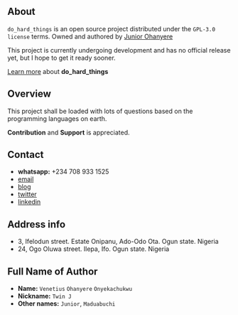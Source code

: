 ## About

`do_hard_things` is an open source project distributed under the `GPL-3.0 license` terms. Owned and authored by [Junior Ohanyere](https://www.linkedin.com/in/juniorohanyere)

This project is currently undergoing development and has no official release yet, but I hope to get it ready sooner.

[Learn more](https://twinjnr.blogspot.com) about **do_hard_things**

## Overview

This project shall be loaded with lots of questions based on the programming languages on earth.

**Contribution** and **Support** is appreciated.

## Contact

- **whatsapp:** +234 708 933 1525
- [email](junohanyere@gmail.com)
- [blog](https://twinjnr.blogspot.com)
- [twitter](https://twitter.com/JuniorOhanyere)
- [linkedin](https://www.linkedin.com/in/juniorohanyere)

## Address info

- 3, Ifelodun street. Estate Onipanu, Ado-Odo Ota. Ogun state. Nigeria
- 24, Ogo Oluwa street. Ilepa, Ifo. Ogun state. Nigeria

## Full Name of Author

- **Name:** `Venetius` `Ohanyere` `Onyekachukwu`
- **Nickname:** `Twin J`
- **Other names:** `Junior`, `Maduabuchi`
